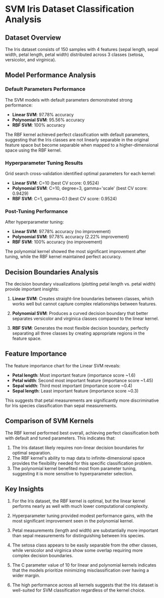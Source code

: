 # SVM Iris Dataset Classification Analysis

## Dataset Overview
The Iris dataset consists of 150 samples with 4 features (sepal length, sepal width, petal length, petal width) distributed across 3 classes (setosa, versicolor, and virginica).

## Model Performance Analysis

### Default Parameters Performance
The SVM models with default parameters demonstrated strong performance:
- **Linear SVM**: 97.78% accuracy
- **Polynomial SVM**: 95.56% accuracy
- **RBF SVM**: 100% accuracy

The RBF kernel achieved perfect classification with default parameters, suggesting that the Iris classes are not linearly separable in the original feature space but become separable when mapped to a higher-dimensional space using the RBF kernel.

### Hyperparameter Tuning Results
Grid search cross-validation identified optimal parameters for each kernel:
- **Linear SVM**: C=10 (best CV score: 0.9524)
- **Polynomial SVM**: C=10, degree=3, gamma='scale' (best CV score: 0.9429)
- **RBF SVM**: C=1, gamma=0.1 (best CV score: 0.9524)

### Post-Tuning Performance
After hyperparameter tuning:
- **Linear SVM**: 97.78% accuracy (no improvement)
- **Polynomial SVM**: 97.78% accuracy (2.22% improvement)
- **RBF SVM**: 100% accuracy (no improvement)

The polynomial kernel showed the most significant improvement after tuning, while the RBF kernel maintained perfect accuracy.

## Decision Boundaries Analysis
The decision boundary visualizations (plotting petal length vs. petal width) provide important insights:

1. **Linear SVM**: Creates straight-line boundaries between classes, which works well but cannot capture complex relationships between features.

2. **Polynomial SVM**: Produces a curved decision boundary that better separates versicolor and virginica classes compared to the linear kernel.

3. **RBF SVM**: Generates the most flexible decision boundary, perfectly separating all three classes by creating appropriate regions in the feature space.

## Feature Importance
The feature importance chart for the Linear SVM reveals:
- **Petal length**: Most important feature (importance score ~1.6)
- **Petal width**: Second most important feature (importance score ~1.45)
- **Sepal width**: Third most important (importance score ~0.4)
- **Sepal length**: Least important feature (importance score ~0.3)

This suggests that petal measurements are significantly more discriminative for Iris species classification than sepal measurements.

## Comparison of SVM Kernels

The RBF kernel performed best overall, achieving perfect classification both with default and tuned parameters. This indicates that:

1. The Iris dataset likely requires non-linear decision boundaries for optimal separation.
2. The RBF kernel's ability to map data to infinite-dimensional space provides the flexibility needed for this specific classification problem.
3. The polynomial kernel benefited most from parameter tuning, suggesting it is more sensitive to hyperparameter selection.

## Key Insights

1. For the Iris dataset, the RBF kernel is optimal, but the linear kernel performs nearly as well with much lower computational complexity.

2. Hyperparameter tuning provided modest performance gains, with the most significant improvement seen in the polynomial kernel.

3. Petal measurements (length and width) are substantially more important than sepal measurements for distinguishing between Iris species.

4. The setosa class appears to be easily separable from the other classes, while versicolor and virginica show some overlap requiring more complex decision boundaries.

5. The C parameter value of 10 for linear and polynomial kernels indicates that the models prioritize minimizing misclassification over having a wider margin.

6. The high performance across all kernels suggests that the Iris dataset is well-suited for SVM classification regardless of the kernel choice.
